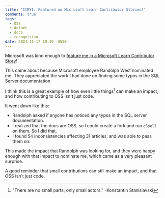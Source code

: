 ```yaml
---
title: "ICMYI: Featured on Microsoft Learn Contributor Stories!"
comments: true
tags:
  - OSS
  - dotnet
  - docs
  - recognition
date: 2024-11-17 19:10 -0500
---
```

Microsoft was kind enough to [feature me in a Microsoft Learn Contributor Story](https://aka.ms/contributor-stories/sean-killeen)!

This came about because Microsoft employee Randolph West nominated me. They appreciated the work I had done on finding some typos in the SQL Server documentation.

I think this is a great example of how even little things[^1] can make an impact, and how contributing to OSS isn't just code.

It went down like this:

* Randolph asked if anyone has noticed any typos in the SQL server documentation.
* I realized that the docs are OSS, so I could create a fork and run `cSpell` on them. So I did that.
* I found 54 inconsistencies affecting 31 articles, and was able to pass them on.

This made the impact that Randolph was looking for, and they were happy enough with that impact to nominate me, which came as a very pleasant surprise.

A good reminder that small contributions can still make an impact, and that OSS isn't just code.

[^1]: "There are no small parts; only small actors." -Konstantin Stanislavski
